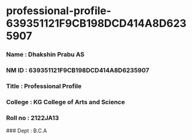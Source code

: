 # professional-profile-639351121F9CB198DCD414A8D6235907


### Name : Dhakshin Prabu AS
### NM ID : 639351121F9CB198DCD414A8D6235907
### Title : Professional Profile
### College : KG College of Arts and Science
### Roll no : 2122JA13
### Dept : B.C.A

